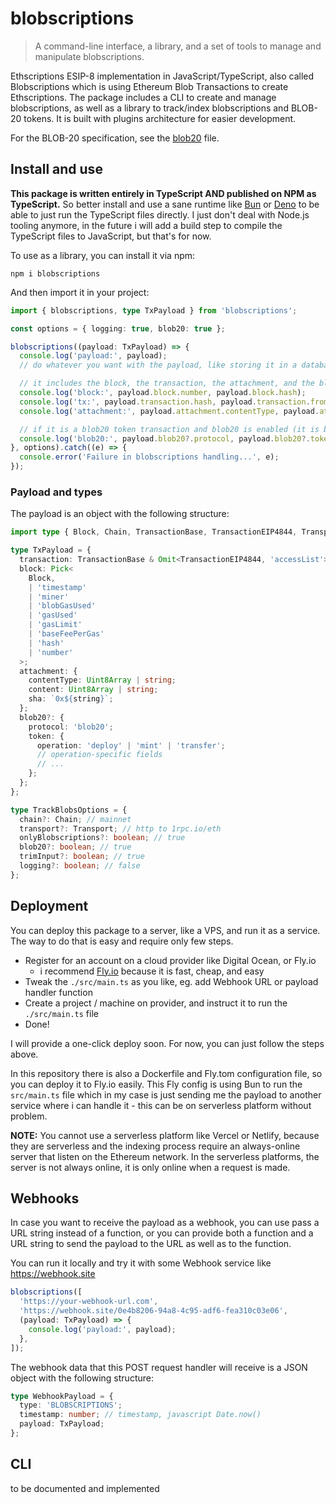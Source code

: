 # blobscriptions

> A command-line interface, a library, and a set of tools to manage and manipulate blobscriptions.

Ethscriptions ESIP-8 implementation in JavaScript/TypeScript, also called Blobscriptions which is
using Ethereum Blob Transactions to create Ethscriptions. The package includes a CLI to create and
manage blobscriptions, as well as a library to track/index blobscriptions and BLOB-20 tokens. It is
built with plugins architecture for easier development.

For the BLOB-20 specification, see the [blob20](./blob20.md) file.

## Install and use

**This package is written entirely in TypeScript AND published on NPM as TypeScript.** So better
install and use a sane runtime like [Bun](htts://bun.sh) or [Deno](https://deno.com) to be able to
just run the TypeScript files directly. I just don't deal with Node.js tooling anymore, in the
future i will add a build step to compile the TypeScript files to JavaScript, but that's for now.

To use as a library, you can install it via npm:

```
npm i blobscriptions
```

And then import it in your project:

```typescript
import { blobscriptions, type TxPayload } from 'blobscriptions';

const options = { logging: true, blob20: true };

blobscriptions((payload: TxPayload) => {
  console.log('payload:', payload);
  // do whatever you want with the payload, like storing it in a database, etc.

  // it includes the block, the transaction, the attachment, and the blob20 (if it is a blob20 token transaction)
  console.log('block:', payload.block.number, payload.block.hash);
  console.log('tx:', payload.transaction.hash, payload.transaction.from, payload.transaction.to);
  console.log('attachment:', payload.attachment.contentType, payload.attachment.sha);

  // if it is a blob20 token transaction and blob20 is enabled (it is by default)
  console.log('blob20:', payload.blob20?.protocol, payload.blob20?.token.operation);
}, options).catch((e) => {
  console.error('Failure in blobscriptions handling...', e);
});
```

### Payload and types

The payload is an object with the following structure:

```typescript
import type { Block, Chain, TransactionBase, TransactionEIP4844, Transport } from 'viem';

type TxPayload = {
  transaction: TransactionBase & Omit<TransactionEIP4844, 'accessList'>;
  block: Pick<
    Block,
    | 'timestamp'
    | 'miner'
    | 'blobGasUsed'
    | 'gasUsed'
    | 'gasLimit'
    | 'baseFeePerGas'
    | 'hash'
    | 'number'
  >;
  attachment: {
    contentType: Uint8Array | string;
    content: Uint8Array | string;
    sha: `0x${string}`;
  };
  blob20?: {
    protocol: 'blob20';
    token: {
      operation: 'deploy' | 'mint' | 'transfer';
      // operation-specific fields
      // ...
    };
  };
};

type TrackBlobsOptions = {
  chain?: Chain; // mainnet
  transport?: Transport; // http to 1rpc.io/eth
  onlyBlobscriptions?: boolean; // true
  blob20?: boolean; // true
  trimInput?: boolean; // true
  logging?: boolean; // false
};
```

## Deployment

You can deploy this package to a server, like a VPS, and run it as a service. The way to do that is
easy and require only few steps.

- Register for an account on a cloud provider like Digital Ocean, or Fly.io
  - i recommend [Fly.io](https://fly.io) because it is fast, cheap, and easy
- Tweak the `./src/main.ts` as you like, eg. add Webhook URL or payload handler function
- Create a project / machine on provider, and instruct it to run the `./src/main.ts` file
- Done!

I will provide a one-click deploy soon. For now, you can just follow the steps above.

In this repository there is also a Dockerfile and Fly.tom configuration file, so you can deploy it
to Fly.io easily. This Fly config is using Bun to run the `src/main.ts` file which in my case is
just sending me the payload to another service where i can handle it - this can be on serverless
platform without problem.

**NOTE:** You cannot use a serverless platform like Vercel or Netlify, because they are serverless
and the indexing process require an always-online server that listen on the Ethereum network. In the
serverless platforms, the server is not always online, it is only online when a request is made.

## Webhooks

In case you want to receive the payload as a webhook, you can use pass a URL string instead of a
function, or you can provide both a function and a URL string to send the payload to the URL as well
as to the function.

You can run it locally and try it with some Webhook service like https://webhook.site

```typescript
blobscriptions([
  'https://your-webhook-url.com',
  'https://webhook.site/0e4b8206-94a8-4c95-adf6-fea310c03e06',
  (payload: TxPayload) => {
    console.log('payload:', payload);
  },
]);
```

The webhook data that this POST request handler will receive is a JSON object with the following
structure:

```typescript
type WebhookPayload = {
  type: 'BLOBSCRIPTIONS';
  timestamp: number; // timestamp, javascript Date.now()
  payload: TxPayload;
};
```

## CLI

to be documented and implemented
